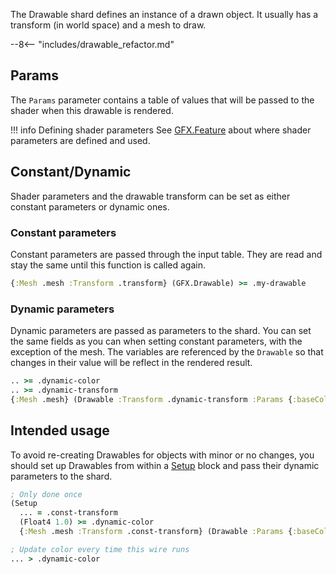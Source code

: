 The Drawable shard defines an instance of a drawn object. It usually has a transform (in world space) and a mesh to draw.

--8<-- "includes/drawable_refactor.md"

## Params

The `Params` parameter contains a table of values that will be passed to the shader when this drawable is rendered.

!!! info Defining shader parameters
    See [GFX.Feature](../Feature) about where shader parameters are defined and used.

## Constant/Dynamic

Shader parameters and the drawable transform can be set as either constant parameters or dynamic ones.

### Constant parameters

Constant parameters are passed through the input table. They are read and stay the same until this function is called again.

```clojure
{:Mesh .mesh :Transform .transform} (GFX.Drawable) >= .my-drawable
```

### Dynamic parameters

Dynamic parameters are passed as parameters to the shard. You can set the same fields as you can when setting constant parameters, with the exception of the mesh. The variables are referenced by the `Drawable` so that changes in their value will be reflect in the rendered result.

```clojure
.. >= .dynamic-color
.. >= .dynamic-transform
{:Mesh .mesh} (Drawable :Transform .dynamic-transform :Params {:baseColor .dynamic-color}) >= .my-drawable
```

## Intended usage

To avoid re-creating Drawables for objects with minor or no changes, you should set up Drawables from within a [Setup](../../General/Once) block and pass their dynamic parameters to the shard.

```clojure
; Only done once
(Setup
  ... = .const-transform
  (Float4 1.0) >= .dynamic-color
  {:Mesh .mesh :Transform .const-transform} (Drawable :Params {:baseColor .dynamic-color}) >= .my-drawable)

; Update color every time this wire runs
... > .dynamic-color
```
